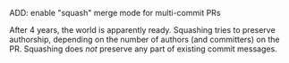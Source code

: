 ADD: enable "squash" merge mode for multi-commit PRs

After 4 years, the world is apparently ready. Squashing tries to preserve
authorship, depending on the number of authors (and committers) on the PR.
Squashing does *not* preserve any part of existing commit messages.
